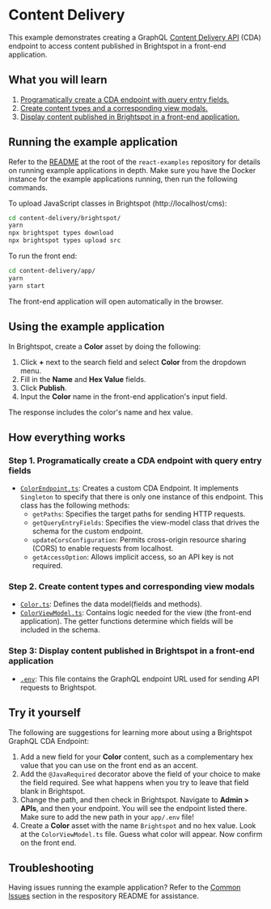 # Content Delivery
This example demonstrates creating a GraphQL [Content Delivery API](https://www.brightspot.com/documentation/brightspot-cms-developer-guide/cda-guides) (CDA) endpoint to access content published in Brightspot in a front-end application.

## What you will learn

1. [Programatically create a CDA endpoint with query entry fields.](#step-1-programatically-create-a-cda-endpoint-with-query-entry-fields)
1. [Create content types and a corresponding view modals.](#step-2-create-content-types-and-corresponding-view-modals)
1. [Display content published in Brightspot in a front-end application.](#step-3-display-content-published-in-brightspot-in-a-front-end-application)

## Running the example application
Refer to the [README](/README.md) at the root of the `react-examples` repository for details on running example applications in depth. Make sure you have the Docker instance for the example applications running, then run the following commands.

To upload JavaScript classes in Brightspot (http://localhost/cms):

```sh
cd content-delivery/brightspot/
yarn
npx brightspot types download
npx brightspot types upload src
```

To run the front end:

```sh
cd content-delivery/app/
yarn
yarn start
```

The front-end application will open automatically in the browser.

## Using the example application

In Brightspot, create a **Color** asset by doing the following:

1. Click **+** next to the search field and select **Color** from the dropdown menu.
1. Fill in the **Name** and **Hex Value** fields.
1. Click **Publish**.
1. Input the **Color** name in the front-end application's input field.

The response includes the color's name and hex value.

## How everything works

### Step 1. Programatically create a CDA endpoint with query entry fields

- [`ColorEndpoint.ts`](/content-delivery/brightspot/src/brightspot/example/content_delivery/ColorEndpoint.ts): Creates a custom CDA Endpoint. It implements `Singleton` to specify that there is only one instance of this endpoint. This class has the following methods:
  - `getPaths`: Specifies the target paths for sending HTTP requests.
  - `getQueryEntryFields`: Specifies the view-model class that drives the schema for the custom endpoint.
  - `updateCorsConfiguration`: Permits cross-origin resource sharing (CORS) to enable requests from localhost.
  - `getAccessOption`: Allows implicit access, so an API key is not required.

### Step 2. Create content types and corresponding view modals

- [`Color.ts`](/content-delivery/brightspot/src/brightspot/example/content_delivery/Color.ts): Defines the data model(fields and methods).
- [`ColorViewModel.ts`](/content-delivery/brightspot/src/brightspot/example/content_delivery/ColorViewModel.ts): Contains logic needed for the view (the front-end application). The getter functions determine which fields will be included in the schema.

### Step 3: Display content published in Brightspot in a front-end application

- [`.env`](/content-delivery/app/.env): This file contains the GraphQL endpoint URL used for sending API requests to Brightspot.

## Try it yourself
The following are suggestions for learning more about using a Brightspot GraphQL CDA Endpoint:

1. Add a new field for your **Color** content, such as a complementary hex value that you can use on the front end as an accent.
1. Add the `@JavaRequired` decorator above the field of your choice to make the field required. See what happens when you try to leave that field blank in Brightspot.
1. Change the path, and then check in Brightspot. Navigate to **Admin > APIs**, and then your endpoint. You will see the endpoint listed there. Make sure to add the new path in your `app/.env` file!
1. Create a **Color** asset with the name `Brightspot` and no hex value. Look at the `ColorViewModel.ts` file. Guess what color will appear. Now confirm on the front end.

## Troubleshooting
Having issues running the example application? Refer to the [Common Issues](/README.md) section in the respository README for assistance.
